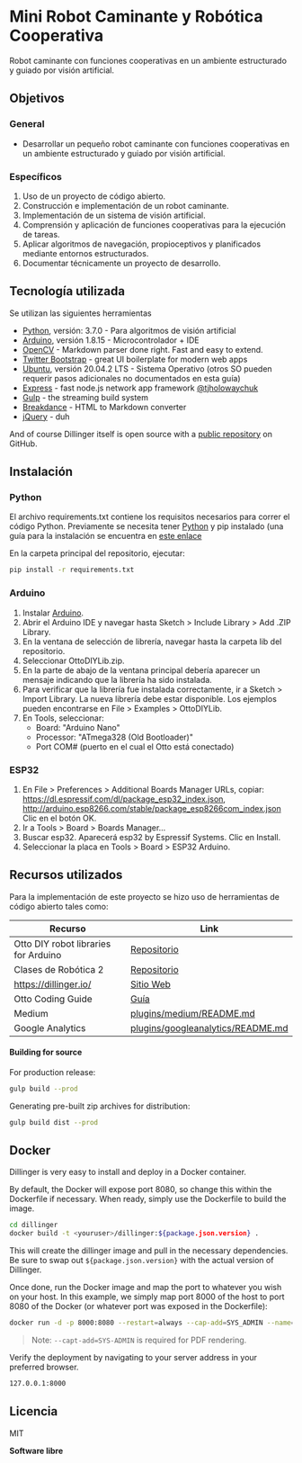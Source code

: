 # Mini Robot Caminante y Robótica Cooperativa
Robot caminante con funciones cooperativas en un ambiente estructurado y guiado por visión artificial.

## Objetivos
### General
* Desarrollar un pequeño robot caminante con funciones cooperativas en un ambiente estructurado y guiado por visión artificial.

### Específicos
1. Uso de un proyecto de código abierto.
2. Construcción e impIementación de un robot caminante.
3. Implementación de un sistema de visión artificial.
4. Comprensión y aplicación de funciones cooperativas para la ejecución de tareas.
5. Aplicar algoritmos de navegación, propioceptivos y planificados mediante entornos
estructurados.
6. Documentar técnicamente un proyecto de desarrollo.

## Tecnología utilizada

Se utilizan las siguientes herramientas

- [Python], versión: 3.7.0 - Para algoritmos de visión artificial
- [Arduino], versión 1.8.15 - Microcontrolador + IDE
- [OpenCV] - Markdown parser done right. Fast and easy to extend.
- [Twitter Bootstrap] - great UI boilerplate for modern web apps
- [Ubuntu], versión 20.04.2 LTS - Sistema Operativo (otros SO pueden requerir pasos adicionales no documentados en esta guía)
- [Express] - fast node.js network app framework [@tjholowaychuk]
- [Gulp] - the streaming build system
- [Breakdance](https://breakdance.github.io/breakdance/) - HTML
to Markdown converter
- [jQuery] - duh

And of course Dillinger itself is open source with a [public repository][dill]
 on GitHub.

## Instalación

### Python
El archivo requirements.txt contiene los requisitos necesarios para correr el código Python. Previamente se necesita tener [Python](https://www.python.org/downloads/) y pip instalado (una guía para la instalación se encuentra en [este enlace](https://pip.pypa.io/en/stable/installation/)

En la carpeta principal del repositorio, ejecutar:

```sh
pip install -r requirements.txt
```

### Arduino
1. Instalar [Arduino](arduino.cc/en/software).
2. Abrir el Arduino IDE y navegar hasta Sketch > Include Library > Add .ZIP Library.
3. En la ventana de selección de librería, navegar hasta la carpeta lib del repositorio.
4. Seleccionar OttoDIYLib.zip.
5. En la parte de abajo de la ventana principal debería aparecer un mensaje indicando que la librería ha sido instalada.
6. Para verificar que la librería fue instalada correctamente, ir a Sketch > Import Library. La nueva librería debe estar disponible. Los ejemplos pueden encontrarse en File > Examples > OttoDIYLib.
7. En Tools, seleccionar:
   * Board: "Arduino Nano"
   * Processor: "ATmega328 (Old Bootloader)"
   * Port COM# (puerto en el cual el Otto está conectado)

### ESP32
1. En File > Preferences > Additional Boards Manager URLs, copiar:
   https://dl.espressif.com/dl/package_esp32_index.json, http://arduino.esp8266.com/stable/package_esp8266com_index.json
   Clic en el botón OK.
2. Ir a Tools > Board > Boards Manager...
3. Buscar esp32. Aparecerá esp32 by Espressif Systems. Clic en Install.
4. Seleccionar la placa en Tools > Board > ESP32 Arduino.

## Recursos utilizados
Para la implementación de este proyecto se hizo uso de herramientas de código abierto tales como:

| Recurso | Link |
| ------ | ------ |
| Otto DIY robot libraries for Arduino | [Repositorio][OttoDIY] |
| Clases de Robótica 2 | [Repositorio][Clases] |
| https://dillinger.io/ | [Sitio Web][Dillinger] |
| Otto Coding Guide | [Guía][OCG] |
| Medium | [plugins/medium/README.md][PlMe] |
| Google Analytics | [plugins/googleanalytics/README.md][PlGa] |

#### Building for source

For production release:

```sh
gulp build --prod
```

Generating pre-built zip archives for distribution:

```sh
gulp build dist --prod
```

## Docker

Dillinger is very easy to install and deploy in a Docker container.

By default, the Docker will expose port 8080, so change this within the
Dockerfile if necessary. When ready, simply use the Dockerfile to
build the image.

```sh
cd dillinger
docker build -t <youruser>/dillinger:${package.json.version} .
```

This will create the dillinger image and pull in the necessary dependencies.
Be sure to swap out `${package.json.version}` with the actual
version of Dillinger.

Once done, run the Docker image and map the port to whatever you wish on
your host. In this example, we simply map port 8000 of the host to
port 8080 of the Docker (or whatever port was exposed in the Dockerfile):

```sh
docker run -d -p 8000:8080 --restart=always --cap-add=SYS_ADMIN --name=dillinger <youruser>/dillinger:${package.json.version}
```

> Note: `--capt-add=SYS-ADMIN` is required for PDF rendering.

Verify the deployment by navigating to your server address in
your preferred browser.

```sh
127.0.0.1:8000
```

## Licencia

MIT

**Software libre**

[//]: # (Links de referencia. http://stackoverflow.com/questions/4823468/store-comments-in-markdown-syntax)

   [dill]: <https://github.com/joemccann/dillinger>
   [git-repo-url]: <https://github.com/joemccann/dillinger.git>
   [john gruber]: <http://daringfireball.net>
   [df1]: <http://daringfireball.net/projects/markdown/>
   [OpenCV]: <https://opencv.org/>
   [Arduino]: <https://www.arduino.cc/>
   [Ubuntu]: <https://ubuntu.com/>
   [Twitter Bootstrap]: <http://twitter.github.com/bootstrap/>
   [jQuery]: <http://jquery.com>
   [@tjholowaychuk]: <http://twitter.com/tjholowaychuk>
   [express]: <http://expressjs.com>
   [Python]: <https://www.python.org/>
   [Gulp]: <http://gulpjs.com>

   [OttoDIY]: <https://github.com/OttoDIY/OttoDIYLib>
   [Clases]: <https://github.com/RonyBenitez/Clases-Robotica>
   [Dillinger]: <https://dillinger.io/>
   [OCG]: <https://wikifactory.com/+OttoDIY/otto-diy/v/746ad7d/file/Instruction%20manual/OttoDIY_codingguide_V9.pdf>
   [PlMe]: <https://github.com/joemccann/dillinger/tree/master/plugins/medium/README.md>
   [PlGa]: <https://github.com/RahulHP/dillinger/blob/master/plugins/googleanalytics/README.md>
